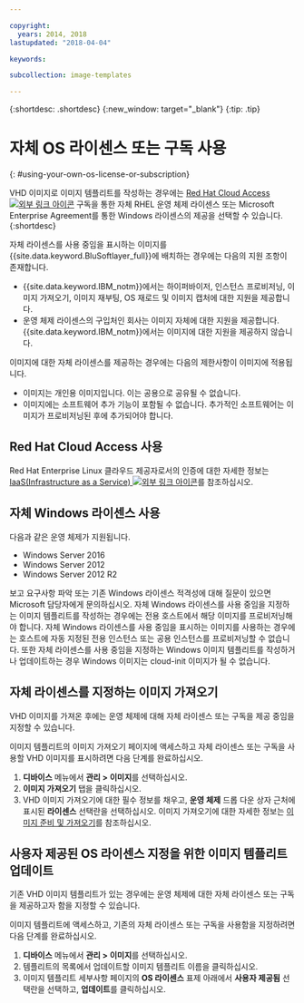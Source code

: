 ```yaml
---

copyright:
  years: 2014, 2018
lastupdated: "2018-04-04"

keywords:

subcollection: image-templates

---
```


{:shortdesc: .shortdesc}
{:new_window: target="_blank"}
{:tip: .tip}


# 자체 OS 라이센스 또는 구독 사용
{: #using-your-own-os-license-or-subscription}

VHD 이미지로 이미지 템플리트를 작성하는 경우에는 [Red Hat Cloud Access ![외부 링크 아이콘](../../icons/launch-glyph.svg "외부 링크 아이콘")](https://www.redhat.com/en/technologies/cloud-computing/cloud-access) 구독을 통한 자체 RHEL 운영 체제 라이센스 또는 Microsoft Enterprise Agreement를 통한 Windows 라이센스의 제공을 선택할 수 있습니다.
{:shortdesc}

자체 라이센스를 사용 중임을 표시하는 이미지를 {{site.data.keyword.BluSoftlayer_full}}에 배치하는 경우에는 다음의 지원 조항이 존재합니다.
* {{site.data.keyword.IBM_notm}}에서는 하이퍼바이저, 인스턴스 프로비저닝, 이미지 가져오기, 이미지 재부팅, OS 재로드 및 이미지 캡처에 대한 지원을 제공합니다.
* 운영 체제 라이센스의 구입처인 회사는 이미지 자체에 대한 지원을 제공합니다. {{site.data.keyword.IBM_notm}}에서는 이미지에 대한 지원을 제공하지 않습니다.

이미지에 대한 자체 라이센스를 제공하는 경우에는 다음의 제한사항이 이미지에 적용됩니다.
* 이미지는 개인용 이미지입니다. 이는 공용으로 공유될 수 없습니다.
* 이미지에는 소프트웨어 추가 기능이 포함될 수 없습니다. 추가적인 소프트웨어는 이미지가 프로비저닝된 후에 추가되어야 합니다.

## Red Hat Cloud Access 사용
Red Hat Enterprise Linux 클라우드 제공자로서의 인증에 대한 자세한 정보는 [IaaS(Infrastructure as a Service) ![외부 링크 아이콘](../../icons/launch-glyph.svg "외부 링크 아이콘")](https://access.redhat.com/ecosystem/cloud-provider/2262101)를 참조하십시오.

## 자체 Windows 라이센스 사용
다음과 같은 운영 체제가 지원됩니다.
* Windows Server 2016
* Windows Server 2012
* Windows Server 2012 R2

보고 요구사항 파악 또는 기존 Windows 라이센스 적격성에 대해 질문이 있으면 Microsoft 담당자에게 문의하십시오. 자체 Windows 라이센스를 사용 중임을 지정하는 이미지 템플리트를 작성하는 경우에는 전용 호스트에서 해당 이미지를 프로비저닝해야 합니다. 자체 Windows 라이센스를 사용 중임을 표시하는 이미지를 사용하는 경우에는 호스트에 자동 지정된 전용 인스턴스 또는 공용 인스턴스를 프로비저닝할 수 없습니다. 또한 자체 라이센스를 사용 중임을 지정하는 Windows 이미지 템플리트를 작성하거나 업데이트하는 경우 Windows 이미지는 cloud-init 이미지가 될 수 없습니다.

## 자체 라이센스를 지정하는 이미지 가져오기

VHD 이미지를 가져온 후에는 운영 체제에 대해 자체 라이센스 또는 구독을 제공 중임을 지정할 수 있습니다.

이미지 템플리트의 이미지 가져오기 페이지에 액세스하고 자체 라이센스 또는 구독을 사용할 VHD 이미지를 표시하려면 다음 단계를 완료하십시오.
1. **디바이스** 메뉴에서 **관리 > 이미지**를 선택하십시오.
2. **이미지 가져오기** 탭을 클릭하십시오.
3. VHD 이미지 가져오기에 대한 필수 정보를 채우고, **운영 체제** 드롭 다운 상자 근처에 표시된
**라이센스** 선택란을 선택하십시오. 이미지 가져오기에 대한 자세한 정보는 [이미지 준비 및 가져오기](/docs/infrastructure/image-templates?topic=image-templates-preparing-and-importing-images)를 참조하십시오.

## 사용자 제공된 OS 라이센스 지정을 위한 이미지 템플리트 업데이트

기존 VHD 이미지 템플리트가 있는 경우에는 운영 체제에 대한 자체 라이센스 또는 구독을 제공하고자 함을 지정할 수 있습니다.

이미지 템플리트에 액세스하고, 기존의 자체 라이센스 또는 구독을 사용함을 지정하려면 다음 단계를 완료하십시오.
1. **디바이스** 메뉴에서 **관리 > 이미지**를 선택하십시오.
2. 템플리트의 목록에서 업데이트할 이미지 템플리트 이름을 클릭하십시오.
3. 이미지 템플리트 세부사항 페이지의 **OS 라이센스** 표제 아래에서 **사용자 제공됨** 선택란을 선택하고, **업데이트**를 클릭하십시오.
